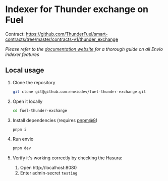 # Indexer for Thunder exchange on Fuel

Contract: https://github.com/ThunderFuel/smart-contracts/tree/master/contracts-v1/thunder_exchange

_Please refer to the [documentation website](https://docs.envio.dev) for a thorough guide on all Envio indexer features_

## Local usage

1. Clone the repository

   ```sh
   git clone git@github.com:enviodev/fuel-thunder-exchange.git
   ```

2. Open it locally

   ```sh
   cd fuel-thunder-exchange
   ```

3. Install dependencies (requires [pnpm@8](https://pnpm.io/))

   ```sh
   pnpm i
   ```

4. Run envio

   ```sh
   pnpm dev
   ```

5. Verify it's working correctly by checking the Hasura:
   1. Open http://localhost:8080
   2. Enter admin-secret `testing`
